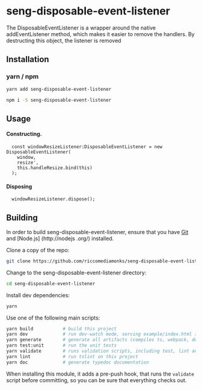 # seng-disposable-event-listener
The DisposableEventListener is a wrapper around the native addEventListener method, which makes it easier to remove the handlers. By destructing this object, the listener is removed

## Installation
### yarn / npm

```sh
yarn add seng-disposable-event-listener
```

```sh
npm i -S seng-disposable-event-listener
```

## Usage
 
#### Constructing.
```
  const windowResizeListener:DisposableEventListener = new DisposableEventListener(
    window, 
    resize',
    this.handleResize.bind(this)
  );
``` 

#### Disposing

```
  windowResizeListener.dispose();
``` 


## Building

In order to build seng-disposable-event-listener, ensure that you have [Git](http://git-scm.com/downloads) and [Node.js]
(http://nodejs
.org/) installed.

Clone a copy of the repo:
```sh
git clone https://github.com/riccomediamonks/seng-disposable-event-listener.git
```

Change to the seng-disposable-event-listener directory:
```sh
cd seng-disposable-event-listener
```

Install dev dependencies:
```sh
yarn
```

Use one of the following main scripts:
```sh
yarn build           # build this project
yarn dev             # run dev-watch mode, serving example/index.html in the browser
yarn generate        # generate all artifacts (compiles ts, webpack, docs and coverage)
yarn test:unit       # run the unit tests
yarn validate        # runs validation scripts, including test, lint and coverage check
yarn lint            # run tslint on this project
yarn doc             # generate typedoc documentation
```

When installing this module, it adds a pre-push hook, that runs the `validate`
script before committing, so you can be sure that everything checks out.
